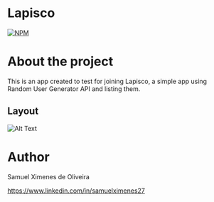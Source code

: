 
# Lapisco
[![NPM](https://img.shields.io/npm/l/react)](https://github.com/devsuperior/sds1-wmazoni/blob/master/LICENSE) 

# About the project
This is an app created to test for joining Lapisco, a simple app using Random User Generator API and listing them.

## Layout
  ![Alt Text](https://i.postimg.cc/s2JS1NYC/lapisco-App.png)
# Author

Samuel Ximenes de Oliveira

https://www.linkedin.com/in/samuelximenes27
